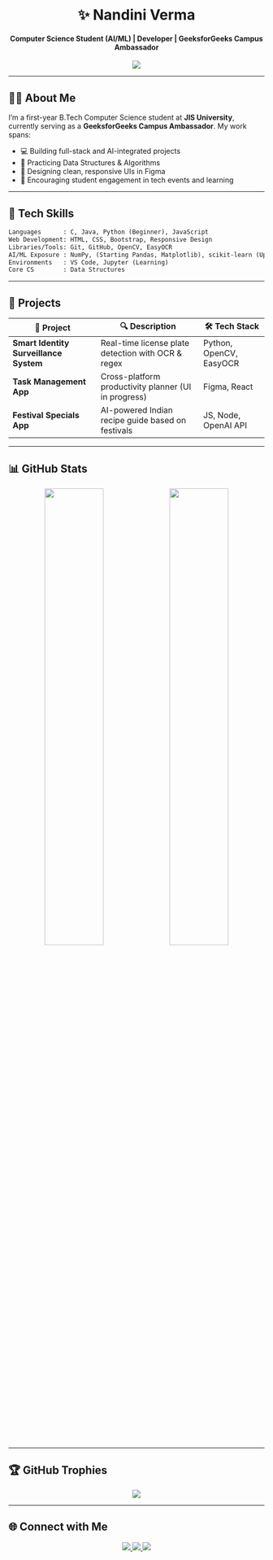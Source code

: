<h1 align="center">✨ Nandini Verma</h1>
<h4 align="center">Computer Science Student (AI/ML) | Developer | GeeksforGeeks Campus Ambassador</h4>

<p align="center">
  <img src="https://readme-typing-svg.demolab.com?font=Fira+Code&pause=1000&color=F479E2&center=true&vCenter=true&width=435&lines=Code.+Design.+Automate.;Communicate.+Build.+Grow.;Welcome+to+my+Tech+Space!" />
</p>

---

## 🧑‍💻 About Me

I’m a first-year B.Tech Computer Science student at **JIS University**, currently serving as a **GeeksforGeeks Campus Ambassador**. My work spans:

- 💻 Building full-stack and AI-integrated projects  
- 🧠 Practicing Data Structures & Algorithms  
- 🎨 Designing clean, responsive UIs in Figma  
- 🤝 Encouraging student engagement in tech events and learning

---

## 💼 Tech Skills

```txt
Languages      : C, Java, Python (Beginner), JavaScript  
Web Development: HTML, CSS, Bootstrap, Responsive Design  
Libraries/Tools: Git, GitHub, OpenCV, EasyOCR  
AI/ML Exposure : NumPy, (Starting Pandas, Matplotlib), scikit-learn (Upcoming)  
Environments   : VS Code, Jupyter (Learning)  
Core CS        : Data Structures
```

---

## 🚀 Projects

| 🧩 Project | 🔍 Description | 🛠️ Tech Stack |
|-----------|----------------|---------------|
| **Smart Identity Surveillance System** | Real-time license plate detection with OCR & regex | Python, OpenCV, EasyOCR |
| **Task Management App** | Cross-platform productivity planner (UI in progress) | Figma, React |
| **Festival Specials App** | AI-powered Indian recipe guide based on festivals | JS, Node, OpenAI API |

---

## 📊 GitHub Stats

<p align="center">
  <img src="https://github-readme-stats.vercel.app/api?username=nandiniverma29&show_icons=true&theme=ayu-mirage&hide_border=true" width="48%" />
  <img src="https://github-readme-streak-stats.herokuapp.com/?user=nandiniverma29&theme=ayu-mirage&hide_border=true" width="48%" />
</p>

---

## 🏆 GitHub Trophies

<p align="center">
  <img src="https://github-profile-trophy.vercel.app/?username=nandiniverma29&theme=gruvbox&column=6&margin-w=10&no-frame=true" />
</p>

---

## 🌐 Connect with Me

<p align="center">
  <a href="https://www.linkedin.com/in/nandini-verma-814b66347/" target="_blank">
    <img src="https://img.shields.io/badge/LinkedIn-%230077B5?logo=linkedin&logoColor=white&style=for-the-badge" />
  </a>
  <a href="mailto:nandiniiverma29@gmail" target="_blank">
    <img src="https://img.shields.io/badge/Gmail-D14836?logo=gmail&logoColor=white&style=for-the-badge" />
  </a>
  <a href="https://your-portfolio-link.com" target="_blank">
    <img src="https://img.shields.io/badge/Portfolio-000000?logo=firefox&logoColor=white&style=for-the-badge" />
  </a>
</p>
